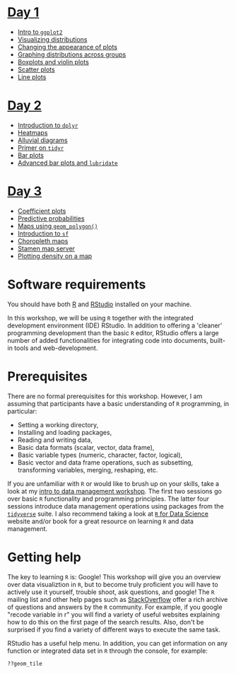 # [Day 1](https://github.com/thereseanders/workshop-dataviz-fsu/tree/master/Day1)
- [Intro to `ggplot2`](https://github.com/thereseanders/workshop-dataviz-fsu/tree/master/Day1#ggplot2-package)
- [Visualizing distributions](https://github.com/thereseanders/workshop-dataviz-fsu/tree/master/Day1#showing-data-distributions)
- [Changing the appearance of plots](https://github.com/thereseanders/workshop-dataviz-fsu/tree/master/Day1#controlling-the-appearance-of-graphs)
- [Graphing distributions across groups](https://github.com/thereseanders/workshop-dataviz-fsu/tree/master/Day1#graphing-distributions-across-groups)
- [Boxplots and violin plots](https://github.com/thereseanders/workshop-dataviz-fsu/tree/master/Day1#boxplots)
- [Scatter plots](https://github.com/thereseanders/workshop-dataviz-fsu/tree/master/Day1#scatter-plots)
- [Line plots](https://github.com/thereseanders/workshop-dataviz-fsu/tree/master/Day1#line-plots)

# [Day 2](https://github.com/thereseanders/workshop-dataviz-fsu/tree/master/Day2)
- [Introduction to `dplyr`](https://github.com/thereseanders/workshop-dataviz-fsu/tree/master/Day2#introduction-to-dplyr)
- [Heatmaps](https://github.com/thereseanders/workshop-dataviz-fsu/tree/master/Day2#heatmaps)
- [Alluvial diagrams](https://github.com/thereseanders/workshop-dataviz-fsu/tree/master/Day2#alluvial-diagrams)
- [Primer on `tidyr`](https://github.com/thereseanders/workshop-dataviz-fsu/tree/master/Day2#primer-on-tidyr)
- [Bar plots](https://github.com/thereseanders/workshop-dataviz-fsu/tree/master/Day2#dataviz-barplots)
- [Advanced bar plots and `lubridate`](https://github.com/thereseanders/workshop-dataviz-fsu/tree/master/Day2#advanced-bar-plots-and--lubridate)

# [Day 3](https://github.com/thereseanders/workshop-dataviz-fsu/tree/master/Day3)
- [Coefficient plots](https://github.com/thereseanders/workshop-dataviz-fsu/tree/master/Day3#coefficient-plot)
- [Predictive probabilities](https://github.com/thereseanders/workshop-dataviz-fsu/tree/master/Day3#predictive-probabilities-plot)
- [Maps using `geom_polygon()`](https://github.com/thereseanders/workshop-dataviz-fsu/tree/master/Day3#using-geom_polygon)
- [Introduction to `sf`](https://github.com/thereseanders/workshop-dataviz-fsu/tree/master/Day3#sf-package)
- [Choropleth maps](https://github.com/thereseanders/workshop-dataviz-fsu/tree/master/Day3#choropleth-maps)
- [Stamen map server](https://github.com/thereseanders/workshop-dataviz-fsu/tree/master/Day3#using-stamen-map-server-in-r)
- [Plotting density on a map](https://github.com/thereseanders/workshop-dataviz-fsu/tree/master/Day3#density-map-of-fine-particulate-matter-pollution)

# Software requirements
You should have both [R](https://www.r-project.org) and [RStudio](https://www.rstudio.com) installed on your machine. 

In this workshop, we will be using `R` together with the integrated development environment (IDE) RStudio. In addition to offering a 'cleaner' programming development than the basic `R` editor, RStudio offers a large number of added functionalities for integrating code into documents, built-in tools and web-development.

# Prerequisites
There are no formal prerequisites for this workshop. However, I am assuming that participants have a basic understanding of `R` programming, in particular:

* Setting a working directory,
* Installing and loading packages,
* Reading and writing data,
* Basic data formats (scalar, vector, data frame),
* Basic variable types (numeric, character, factor, logical),
* Basic vector and data frame operations, such as subsetting, transforming variables, merging, reshaping, etc.

If you are unfamiliar with `R` or would like to brush up on your skills, take a look at my [intro to data management workshop](https://github.com/thereseanders/Workshop-DataManagement-tidyverse). The first two sessions go over basic `R` functionality and programming principles. The latter four sessions introduce data management operations using packages from the [`tidyverse`](https://www.tidyverse.org/packages/) suite. I also recommend taking a look at [`R` for Data Science](https://r4ds.had.co.nz) website and/or book for a great resource on learning `R` and data management. 

# Getting help
The key to learning `R` is: Google! This workshop will give you an overview over data visualiztion in `R`, but to become truly proficient you will have to actively use it yourself, trouble shoot, ask questions, and google! The `R` mailing list and other help pages such as [StackOverflow](http://stackoverflow.com) offer a rich archive of questions and answers by the `R` community. For example, if you google "recode variable in r" you will find a variety of useful websites explaining how to do this on the first page of the search results. Also, don't be surprised if you find a variety of different ways to execute the same task.

RStudio has a useful help menu. In addition, you can get information on any function or integrated data set in `R` through the console, for example:

```{r}
??geom_tile
```

